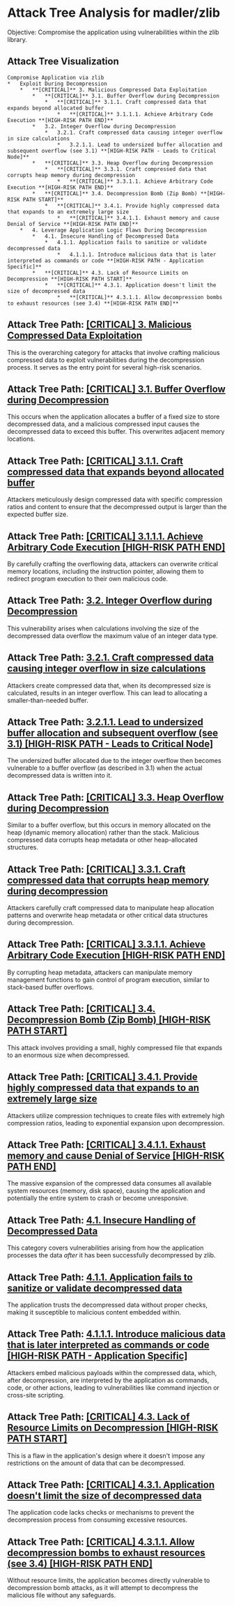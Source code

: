 # Attack Tree Analysis for madler/zlib

Objective: Compromise the application using vulnerabilities within the zlib library.

## Attack Tree Visualization

```
Compromise Application via zlib
*   Exploit During Decompression
    *   **[CRITICAL]** 3. Malicious Compressed Data Exploitation
        *   **[CRITICAL]** 3.1. Buffer Overflow during Decompression
            *   **[CRITICAL]** 3.1.1. Craft compressed data that expands beyond allocated buffer
                *   **[CRITICAL]** 3.1.1.1. Achieve Arbitrary Code Execution **[HIGH-RISK PATH END]**
        *   3.2. Integer Overflow during Decompression
            *   3.2.1. Craft compressed data causing integer overflow in size calculations
                *   3.2.1.1. Lead to undersized buffer allocation and subsequent overflow (see 3.1) **[HIGH-RISK PATH - Leads to Critical Node]**
        *   **[CRITICAL]** 3.3. Heap Overflow during Decompression
            *   **[CRITICAL]** 3.3.1. Craft compressed data that corrupts heap memory during decompression
                *   **[CRITICAL]** 3.3.1.1. Achieve Arbitrary Code Execution **[HIGH-RISK PATH END]**
        *   **[CRITICAL]** 3.4. Decompression Bomb (Zip Bomb) **[HIGH-RISK PATH START]**
            *   **[CRITICAL]** 3.4.1. Provide highly compressed data that expands to an extremely large size
                *   **[CRITICAL]** 3.4.1.1. Exhaust memory and cause Denial of Service **[HIGH-RISK PATH END]**
    *   4. Leverage Application Logic Flaws During Decompression
        *   4.1. Insecure Handling of Decompressed Data
            *   4.1.1. Application fails to sanitize or validate decompressed data
                *   4.1.1.1. Introduce malicious data that is later interpreted as commands or code **[HIGH-RISK PATH - Application Specific]**
        *   **[CRITICAL]** 4.3. Lack of Resource Limits on Decompression **[HIGH-RISK PATH START]**
            *   **[CRITICAL]** 4.3.1. Application doesn't limit the size of decompressed data
                *   **[CRITICAL]** 4.3.1.1. Allow decompression bombs to exhaust resources (see 3.4) **[HIGH-RISK PATH END]**
```


## Attack Tree Path: [**[CRITICAL] 3. Malicious Compressed Data Exploitation**](./attack_tree_paths/[critical]_3._malicious_compressed_data_exploitation.md)

This is the overarching category for attacks that involve crafting malicious compressed data to exploit vulnerabilities during the decompression process. It serves as the entry point for several high-risk scenarios.

## Attack Tree Path: [**[CRITICAL] 3.1. Buffer Overflow during Decompression**](./attack_tree_paths/[critical]_3.1._buffer_overflow_during_decompression.md)

This occurs when the application allocates a buffer of a fixed size to store decompressed data, and a malicious compressed input causes the decompressed data to exceed this buffer. This overwrites adjacent memory locations.

## Attack Tree Path: [**[CRITICAL] 3.1.1. Craft compressed data that expands beyond allocated buffer**](./attack_tree_paths/[critical]_3.1.1._craft_compressed_data_that_expands_beyond_allocated_buffer.md)

Attackers meticulously design compressed data with specific compression ratios and content to ensure that the decompressed output is larger than the expected buffer size.

## Attack Tree Path: [**[CRITICAL] 3.1.1.1. Achieve Arbitrary Code Execution [HIGH-RISK PATH END]**](./attack_tree_paths/[critical]_3.1.1.1._achieve_arbitrary_code_execution_[high-risk_path_end].md)

By carefully crafting the overflowing data, attackers can overwrite critical memory locations, including the instruction pointer, allowing them to redirect program execution to their own malicious code.

## Attack Tree Path: [3.2. Integer Overflow during Decompression](./attack_tree_paths/3.2._integer_overflow_during_decompression.md)

This vulnerability arises when calculations involving the size of the decompressed data overflow the maximum value of an integer data type.

## Attack Tree Path: [3.2.1. Craft compressed data causing integer overflow in size calculations](./attack_tree_paths/3.2.1._craft_compressed_data_causing_integer_overflow_in_size_calculations.md)

Attackers create compressed data that, when its decompressed size is calculated, results in an integer overflow. This can lead to allocating a smaller-than-needed buffer.

## Attack Tree Path: [3.2.1.1. Lead to undersized buffer allocation and subsequent overflow (see 3.1) [HIGH-RISK PATH - Leads to Critical Node]](./attack_tree_paths/3.2.1.1._lead_to_undersized_buffer_allocation_and_subsequent_overflow_(see_3.1)_[high-risk_path_-_leads_to_critical_node].md)

The undersized buffer allocated due to the integer overflow then becomes vulnerable to a buffer overflow (as described in 3.1) when the actual decompressed data is written into it.

## Attack Tree Path: [**[CRITICAL] 3.3. Heap Overflow during Decompression**](./attack_tree_paths/[critical]_3.3._heap_overflow_during_decompression.md)

Similar to a buffer overflow, but this occurs in memory allocated on the heap (dynamic memory allocation) rather than the stack. Malicious compressed data corrupts heap metadata or other heap-allocated structures.

## Attack Tree Path: [**[CRITICAL] 3.3.1. Craft compressed data that corrupts heap memory during decompression**](./attack_tree_paths/[critical]_3.3.1._craft_compressed_data_that_corrupts_heap_memory_during_decompression.md)

Attackers carefully craft compressed data to manipulate heap allocation patterns and overwrite heap metadata or other critical data structures during decompression.

## Attack Tree Path: [**[CRITICAL] 3.3.1.1. Achieve Arbitrary Code Execution [HIGH-RISK PATH END]**](./attack_tree_paths/[critical]_3.3.1.1._achieve_arbitrary_code_execution_[high-risk_path_end].md)

By corrupting heap metadata, attackers can manipulate memory management functions to gain control of program execution, similar to stack-based buffer overflows.

## Attack Tree Path: [**[CRITICAL] 3.4. Decompression Bomb (Zip Bomb) [HIGH-RISK PATH START]**](./attack_tree_paths/[critical]_3.4._decompression_bomb_(zip_bomb)_[high-risk_path_start].md)

This attack involves providing a small, highly compressed file that expands to an enormous size when decompressed.

## Attack Tree Path: [**[CRITICAL] 3.4.1. Provide highly compressed data that expands to an extremely large size**](./attack_tree_paths/[critical]_3.4.1._provide_highly_compressed_data_that_expands_to_an_extremely_large_size.md)

Attackers utilize compression techniques to create files with extremely high compression ratios, leading to exponential expansion upon decompression.

## Attack Tree Path: [**[CRITICAL] 3.4.1.1. Exhaust memory and cause Denial of Service [HIGH-RISK PATH END]**](./attack_tree_paths/[critical]_3.4.1.1._exhaust_memory_and_cause_denial_of_service_[high-risk_path_end].md)

The massive expansion of the compressed data consumes all available system resources (memory, disk space), causing the application and potentially the entire system to crash or become unresponsive.

## Attack Tree Path: [4.1. Insecure Handling of Decompressed Data](./attack_tree_paths/4.1._insecure_handling_of_decompressed_data.md)

This category covers vulnerabilities arising from how the application processes the data *after* it has been successfully decompressed by zlib.

## Attack Tree Path: [4.1.1. Application fails to sanitize or validate decompressed data](./attack_tree_paths/4.1.1._application_fails_to_sanitize_or_validate_decompressed_data.md)

The application trusts the decompressed data without proper checks, making it susceptible to malicious content embedded within.

## Attack Tree Path: [4.1.1.1. Introduce malicious data that is later interpreted as commands or code [HIGH-RISK PATH - Application Specific]](./attack_tree_paths/4.1.1.1._introduce_malicious_data_that_is_later_interpreted_as_commands_or_code_[high-risk_path_-_application_specific].md)

Attackers embed malicious payloads within the compressed data, which, after decompression, are interpreted by the application as commands, code, or other actions, leading to vulnerabilities like command injection or cross-site scripting.

## Attack Tree Path: [**[CRITICAL] 4.3. Lack of Resource Limits on Decompression [HIGH-RISK PATH START]**](./attack_tree_paths/[critical]_4.3._lack_of_resource_limits_on_decompression_[high-risk_path_start].md)

This is a flaw in the application's design where it doesn't impose any restrictions on the amount of data that can be decompressed.

## Attack Tree Path: [**[CRITICAL] 4.3.1. Application doesn't limit the size of decompressed data**](./attack_tree_paths/[critical]_4.3.1._application_doesn't_limit_the_size_of_decompressed_data.md)

The application code lacks checks or mechanisms to prevent the decompression process from consuming excessive resources.

## Attack Tree Path: [**[CRITICAL] 4.3.1.1. Allow decompression bombs to exhaust resources (see 3.4) [HIGH-RISK PATH END]**](./attack_tree_paths/[critical]_4.3.1.1._allow_decompression_bombs_to_exhaust_resources_(see_3.4)_[high-risk_path_end].md)

Without resource limits, the application becomes directly vulnerable to decompression bomb attacks, as it will attempt to decompress the malicious file without any safeguards.

